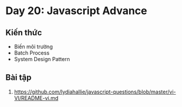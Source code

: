 # Day 20: Javascript Advance

## Kiến thức

- Biến môi trường
- Batch Process
- System Design Pattern

## Bài tập

1. https://github.com/lydiahallie/javascript-questions/blob/master/vi-VI/README-vi.md
